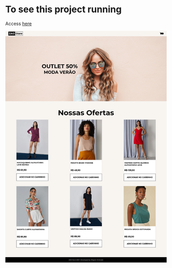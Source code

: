 # To see this project running

Access [here](https://reingaw.github.io/hiirng-coders-second-challenge/)

![preview](./img/preview.png)